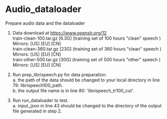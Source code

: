 # Audio_dataloader
Prepare audio data and the dataloader

1. Data download at https://www.openslr.org/12 <br>
train-clean-100.tar.gz [6.3G]   (training set of 100 hours "clean" speech )   Mirrors: [US]   [EU]   [CN]  
train-clean-360.tar.gz [23G]   (training set of 360 hours "clean" speech )   Mirrors: [US]   [EU]   [CN]  
train-other-500.tar.gz [30G]   (training set of 500 hours "other" speech )   Mirrors: [US]   [EU]   [CN]  

2. Run prep_librispeech.py for data preparation.<br>
   a. the path of the data should be changed to your local directory in line 79: librispeech100_path.<br>
   b. the output file name is in line 80: 'librispeech_tr100_cut'.

3. Run run_dataloader to test. <br>
   a. input_json in line 43 should be changed to the directory of the output file generated in step 2.
